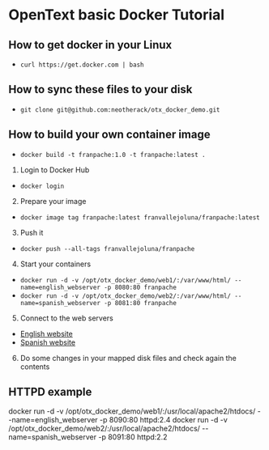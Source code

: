 # OpenText basic Docker Tutorial

## How to get docker in your Linux
- ```curl https://get.docker.com | bash```

## How to sync these files to your disk
- ```git clone git@github.com:neotherack/otx_docker_demo.git```

## How to build your own container image
- ```docker build -t franpache:1.0 -t franpache:latest .```

1. Login to Docker Hub
- ```docker login```

2. Prepare your image
- ```docker image tag franpache:latest franvallejoluna/franpache:latest```

3. Push it
- ```docker push --all-tags franvallejoluna/franpache```

4. Start your containers
- ```docker run -d -v /opt/otx_docker_demo/web1/:/var/www/html/ --name=english_webserver -p 8080:80 franpache```
- ```docker run -d -v /opt/otx_docker_demo/web2/:/var/www/html/ --name=spanish_webserver -p 8081:80 franpache```

5. Connect to the web servers
- [English website](https://localhost:8080)
- [Spanish website](https://localhost:8081)

6. Do some changes in your mapped disk files and check again the contents


## HTTPD example 
docker run -d -v /opt/otx_docker_demo/web1/:/usr/local/apache2/htdocs/ --name=english_webserver -p 8090:80 httpd:2.4
docker run -d -v /opt/otx_docker_demo/web2/:/usr/local/apache2/htdocs/ --name=spanish_webserver -p 8091:80 httpd:2.2
